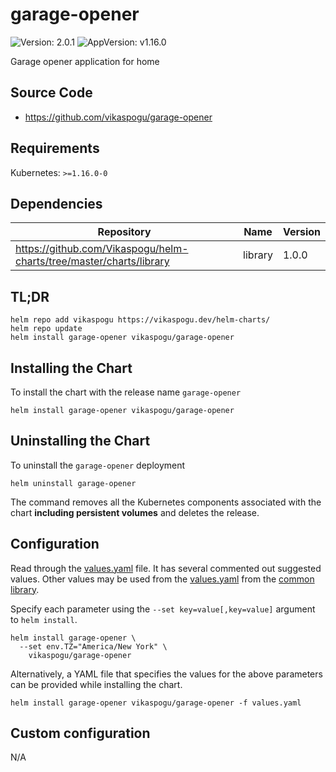# garage-opener

![Version: 2.0.1](https://img.shields.io/badge/Version-2.0.1-informational?style=flat-square) ![AppVersion: v1.16.0](https://img.shields.io/badge/AppVersion-v1.16.0-informational?style=flat-square)

Garage opener application for home

## Source Code

* <https://github.com/vikaspogu/garage-opener>

## Requirements

Kubernetes: `>=1.16.0-0`

## Dependencies

| Repository | Name | Version |
|------------|------|---------|
| https://github.com/Vikaspogu/helm-charts/tree/master/charts/library | library | 1.0.0 |

## TL;DR

```console
helm repo add vikaspogu https://vikaspogu.dev/helm-charts/
helm repo update
helm install garage-opener vikaspogu/garage-opener
```

## Installing the Chart

To install the chart with the release name `garage-opener`

```console
helm install garage-opener vikaspogu/garage-opener
```

## Uninstalling the Chart

To uninstall the `garage-opener` deployment

```console
helm uninstall garage-opener
```

The command removes all the Kubernetes components associated with the chart **including persistent volumes** and deletes the release.

## Configuration

Read through the [values.yaml](./values.yaml) file. It has several commented out suggested values.
Other values may be used from the [values.yaml](https://github.com/Vikaspogu/helm-charts/blob/master/charts/library/values.yaml) from the [common library](https://github.com/Vikaspogu/helm-charts/tree/master/charts/library).

Specify each parameter using the `--set key=value[,key=value]` argument to `helm install`.

```console
helm install garage-opener \
  --set env.TZ="America/New York" \
    vikaspogu/garage-opener
```

Alternatively, a YAML file that specifies the values for the above parameters can be provided while installing the chart.

```console
helm install garage-opener vikaspogu/garage-opener -f values.yaml
```

## Custom configuration

N/A
